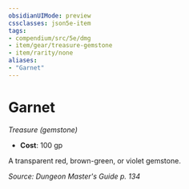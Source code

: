 ```yaml
---
obsidianUIMode: preview
cssclasses: json5e-item
tags:
- compendium/src/5e/dmg
- item/gear/treasure-gemstone
- item/rarity/none
aliases: 
- "Garnet"
---
```

# Garnet
*Treasure (gemstone)*  

- **Cost**: 100 gp

A transparent red, brown-green, or violet gemstone.

*Source: Dungeon Master's Guide p. 134*